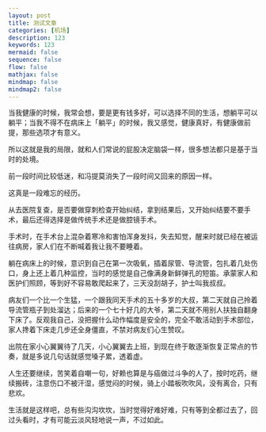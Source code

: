 ```yaml
---
layout: post
title: 测试文章
categories: [机场]
description: 123
keywords: 123
mermaid: false
sequence: false
flow: false
mathjax: false
mindmap: false
mindmap2: false
---
```


当我健康的时候，我常会想，要是更有钱多好，可以选择不同的生活，想躺平可以躺平；当我不得不在病床上「躺平」的时候，我又感觉，健康真好，有健康做前提，那些选项才有意义。

所以这就是我的局限，就和人们常说的屁股决定脑袋一样，很多想法都只是基于当时的处境。

前一段时间比较低迷，和冯提莫消失了一段时间又回来的原因一样。

这真是一段难忘的经历。

从去医院复查，是否要做穿刺检查开始纠结，拿到结果后，又开始纠结要不要手术，最后还得选择是做传统手术还是做腔镜手术。

手术时，在手术台上混杂着寒冷和害怕浑身发抖，失去知觉，醒来时就已经在被运往病房，家人们在不断喊着我让我不要睡着。

躺在病床上的时候，意识到自己在第一次吸氧，插着尿管、导流管，包扎着几处伤口，身上还上着几种监控，当时的感觉是自己像满身新鲜弹孔的短笛。承蒙家人和医护们照顾，等到好不容易敢爬起来了，三天没刮胡子，护士叫我叔叔。

病友们一个比一个生猛，一个跟我同天手术的五十多岁的大叔，第二天就自己拎着导流管瓶子到处溜达；后来的一个七十好几的大爷，第二天就不用别人扶独自翻身下床了。反观我自己，没把握什么动作幅度是安全的，完全不敢活动到手术部位，家人搀着下床走几步还全身僵直，不禁对病友们心生赞叹。

出院在家小心翼翼待了几天，小心翼翼去上班，到现在终于敢逐渐恢复正常点的节奏，就是多说几句话就感觉嗓子累，透着虚。

人生还要继续，苦笑着自嘲一句，好赖也算是与癌做过斗争的人了，按时吃药，继续搬砖，注意伤口不被汗湿，感觉闷的时候，骑上小踏板吹吹风，没有离合，只有悲欢。

生活就是这样吧，总有些沟沟坎坎，当时觉得好难好难，只有等到全都过去了，回过头看时，才有可能云淡风轻地说一声，不过如此。
